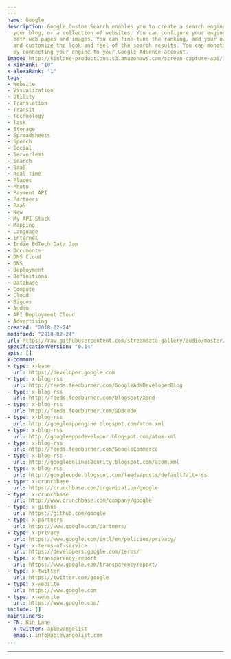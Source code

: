 ```yaml
---
---
name: Google
description: Google Custom Search enables you to create a search engine for your website,
  your blog, or a collection of websites. You can configure your engine to search
  both web pages and images. You can fine-tune the ranking, add your own promotions
  and customize the look and feel of the search results. You can monetize the search
  by connecting your engine to your Google AdSense account.
image: http://kinlane-productions.s3.amazonaws.com/screen-capture-api/137-google.jpg
x-kinRank: "10"
x-alexaRank: "1"
tags:
- Website
- Visualization
- Utility
- Translation
- Transit
- Technology
- Task
- Storage
- Spreadsheets
- Speech
- Social
- Serverless
- Search
- SaaS
- Real Time
- Places
- Photo
- Payment API
- Partners
- PaaS
- New
- My API Stack
- Mapping
- Language
- internet
- Indie EdTech Data Jam
- Documents
- DNS Cloud
- DNS
- Deployment
- Definitions
- Database
- Compute
- Cloud
- Bigcos
- Audio
- API Deployment Cloud
- Advertising
created: "2018-02-24"
modified: "2018-02-24"
url: https://raw.githubusercontent.com/streamdata-gallery/audio/master/_listings/google/apis.yaml
specificationVersion: "0.14"
apis: []
x-common:
- type: x-base
  url: https://developer.google.com
- type: x-blog-rss
  url: http://feeds.feedburner.com/GoogleAdsDeveloperBlog
- type: x-blog-rss
  url: http://feeds.feedburner.com/blogspot/Xqnd
- type: x-blog-rss
  url: http://feeds.feedburner.com/GDBcode
- type: x-blog-rss
  url: http://googleappengine.blogspot.com/atom.xml
- type: x-blog-rss
  url: http://googleappsdeveloper.blogspot.com/atom.xml
- type: x-blog-rss
  url: http://feeds.feedburner.com/GoogleCommerce
- type: x-blog-rss
  url: http://googleonlinesecurity.blogspot.com/atom.xml
- type: x-blog-rss
  url: http://googlecode.blogspot.com/feeds/posts/default?alt=rss
- type: x-crunchbase
  url: https://crunchbase.com/organization/google
- type: x-crunchbase
  url: http://www.crunchbase.com/company/google
- type: x-github
  url: https://github.com/google
- type: x-partners
  url: https://www.google.com/partners/
- type: x-privacy
  url: https://www.google.com/intl/en/policies/privacy/
- type: x-terms-of-service
  url: https://developers.google.com/terms/
- type: x-transparency-report
  url: https://www.google.com/transparencyreport/
- type: x-twitter
  url: https://twitter.com/google
- type: x-website
  url: https://www.google.com
- type: x-website
  url: https://www.google.com/
include: []
maintainers:
- FN: Kin Lane
  x-twitter: apievangelist
  email: info@apievangelist.com
...
```


---